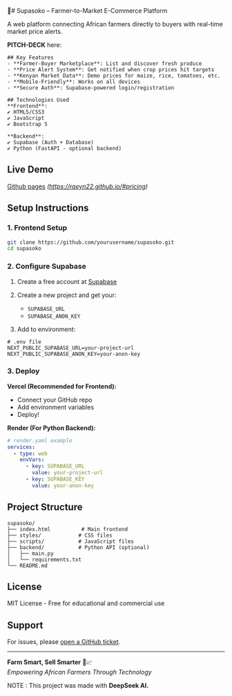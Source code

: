 


🌱# Supasoko – Farmer-to-Market E-Commerce Platform 

A web platform connecting African farmers directly to buyers with real-time market price alerts.

**PITCH-DECK** here: 
```
## Key Features
- **Farmer-Buyer Marketplace**: List and discover fresh produce
- **Price Alert System**: Get notified when crop prices hit targets
- **Kenyan Market Data**: Demo prices for maize, rice, tomatoes, etc.
- **Mobile-Friendly**: Works on all devices
- **Secure Auth**: Supabase-powered login/registration

## Technologies Used
**Frontend**:  
✔ HTML5/CSS3  
✔ JavaScript  
✔ Bootstrap 5  

**Backend**:  
✔ Supabase (Auth + Database)  
✔ Python (FastAPI - optional backend)  
```
## Live Demo
[Github pages](#) *(https://raeyn22.github.io/#pricing)*

## Setup Instructions

### 1. Frontend Setup
```bash
git clone https://github.com/yourusername/supasoko.git
cd supasoko
```

### 2. Configure Supabase
1. Create a free account at [Supabase](https://supabase.com/)
2. Create a new project and get your:
   - `SUPABASE_URL`
   - `SUPABASE_ANON_KEY`

3. Add to environment:
```env
# .env file
NEXT_PUBLIC_SUPABASE_URL=your-project-url
NEXT_PUBLIC_SUPABASE_ANON_KEY=your-anon-key
```

### 3. Deploy
**Vercel (Recommended for Frontend):**
- Connect your GitHub repo
- Add environment variables
- Deploy!

**Render (For Python Backend):**
```yaml
# render.yaml example
services:
  - type: web
    envVars:
      - key: SUPABASE_URL
        value: your-project-url
      - key: SUPABASE_KEY
        value: your-anon-key
```

## Project Structure
```
supasoko/
├── index.html          # Main frontend
├── styles/            # CSS files
├── scripts/           # JavaScript files
├── backend/           # Python API (optional)
│   ├── main.py
│   └── requirements.txt
└── README.md
```

## License
MIT License - Free for educational and commercial use

## Support
For issues, please [open a GitHub ticket](https://github.com/Raeyn22/supasoko/issues).

---
**Farm Smart, Sell Smarter** 🌱📈  
*Empowering African Farmers Through Technology*

NOTE : This project was made with **DeepSeek AI.**



